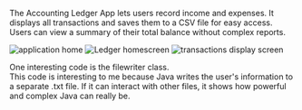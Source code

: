 The Accounting Ledger App lets users record income and expenses. It displays all transactions and saves them to a CSV file for easy access. Users can view a summary of their total balance without complex reports.

![application home](https://github.com/user-attachments/assets/86b67169-281d-4b23-b9a7-9b67b5ae8455)
![Ledger homescreen](https://github.com/user-attachments/assets/d7e3e684-29af-43cc-b9b0-24de97dafe2c)
![transactions display screen](https://github.com/user-attachments/assets/be914f2f-268e-4f6b-99fe-c8c72b93261c)


One interesting code is the filewriter class.   
This code is interesting to me because Java writes the user's information to a separate .txt file. If it can interact with other files, it shows how powerful and complex Java can really be.
